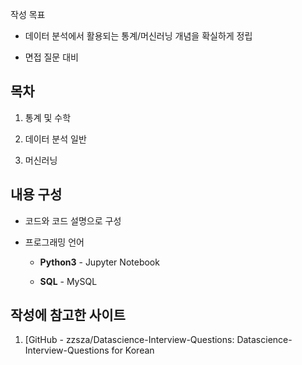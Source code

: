 작성 목표

- 데이터 분석에서 활용되는 통계/머신러닝 개념을 확실하게 정립
  
- 면접 질문 대비
  

## 목차

1. 통계 및 수학
  
2. 데이터 분석 일반
  
3. 머신러닝
  

## 내용 구성

- 코드와 코드 설명으로 구성
  

- 프로그래밍 언어
  
  - **Python3** - Jupyter Notebook
    
  - **SQL** - MySQL
    

## 작성에 참고한 사이트

1. [GitHub - zzsza/Datascience-Interview-Questions: Datascience-Interview-Questions for Korean

